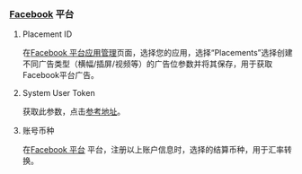 ###   [Facebook](https://developers.facebook.com/) 平台

1. Placement ID

   在[Facebook 平台应用管理](https://developers.facebook.com/)页面，选择您的应用，选择“Placements”选择创建不同广告类型（横幅/插屏/视频等）的广告位参数并将其保存，用于获取Facebook平台广告。

2.  System User Token

    获取此参数，点击[参考地址](https://developers.facebook.com/docs/audience-network/reporting-api/systemuse)。

3.  账号币种

    在[Facebook 平台](https://developers.facebook.com/) 平台，注册以上账户信息时，选择的结算币种，用于汇率转换。

